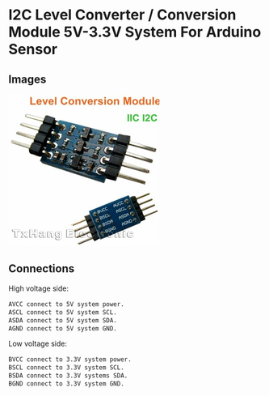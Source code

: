 # I2C Level Converter / Conversion Module 5V-3.3V System For Arduino Sensor

## Images
![Image1](images/i2c_converter.jpg?raw=true)

## Connections
High voltage side:

    AVCC connect to 5V system power.
    ASCL connect to 5V system SCL.
    ASDA connect to 5V system SDA.
    AGND connect to 5V system GND.

Low voltage side:

    BVCC connect to 3.3V system power.
    BSCL connect to 3.3V system SCL.
    BSDA connect to 3.3V systems SDA.
    BGND connect to 3.3V system GND.
